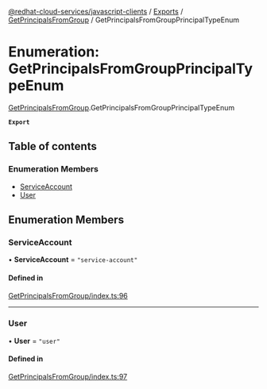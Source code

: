 [@redhat-cloud-services/javascript-clients](../README.md) / [Exports](../modules.md) / [GetPrincipalsFromGroup](../modules/GetPrincipalsFromGroup.md) / GetPrincipalsFromGroupPrincipalTypeEnum

# Enumeration: GetPrincipalsFromGroupPrincipalTypeEnum

[GetPrincipalsFromGroup](../modules/GetPrincipalsFromGroup.md).GetPrincipalsFromGroupPrincipalTypeEnum

**`Export`**

## Table of contents

### Enumeration Members

- [ServiceAccount](GetPrincipalsFromGroup.GetPrincipalsFromGroupPrincipalTypeEnum.md#serviceaccount)
- [User](GetPrincipalsFromGroup.GetPrincipalsFromGroupPrincipalTypeEnum.md#user)

## Enumeration Members

### ServiceAccount

• **ServiceAccount** = ``"service-account"``

#### Defined in

[GetPrincipalsFromGroup/index.ts:96](https://github.com/RedHatInsights/javascript-clients/blob/main/packages/rbac/GetPrincipalsFromGroup/index.ts#L96)

___

### User

• **User** = ``"user"``

#### Defined in

[GetPrincipalsFromGroup/index.ts:97](https://github.com/RedHatInsights/javascript-clients/blob/main/packages/rbac/GetPrincipalsFromGroup/index.ts#L97)
